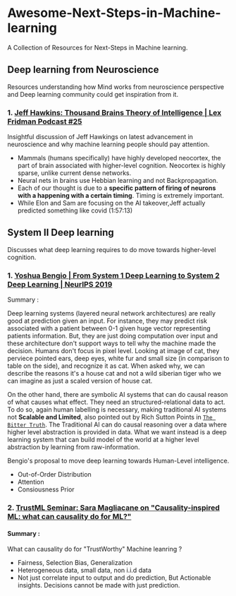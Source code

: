 # Awesome-Next-Steps-in-Machine-learning
A Collection of Resources for Next-Steps in Machine learning.


## Deep learning from Neuroscience
Resources understanding how Mind works from neuroscience perspective and Deep learning community could get inspiration from it. 

### 1. [Jeff Hawkins: Thousand Brains Theory of Intelligence | Lex Fridman Podcast #25](https://youtu.be/-EVqrDlAqYo)
Insightful discussion of Jeff Hawkings on latest advancement in neuroscience and why machine learning people should pay attention.
- Mammals (humans specifically) have highly developed neocortex, the part of brain associated with higher-level cognition. Neocortex is highly sparse, unlike current dense networks.
- Neural nets in brains use Hebbian learning and not Backpropagation. 
- Each of our thought is due to a **specific pattern of firing of neurons with a happening with a certain timing**. Timing is extremely important.
- While Elon and Sam are focusing on the AI takeover,Jeff actually predicted something like covid (1:57:13)


## System II Deep learning
Discusses what deep learning requires to do move towards higher-level cognition. 

### 1. [Yoshua Bengio | From System 1 Deep Learning to System 2 Deep Learning | NeurIPS 2019](https://bdtechtalks.com/2019/12/23/yoshua-bengio-neurips-2019-deep-learning/)

Summary :

Deep learning systems (layered neural network architectures) are really good at prediction given an input. For instance, they may predict risk associated with a patient between 0-1 given huge vector representing patients information. But, they are just doing computation over input and these architecture don't support ways to tell why the machine made the decision. Humans don't focus in pixel level. Looking at image of cat, they perviece pointed ears, deep eyes, white fur and small size (in comparison to table on the side), and recognize it as cat. When asked why, we can describe the reasons it's a house cat and not a wild siberian tiger who we can imagine as just a scaled version of house cat.

On the other hand, there are symbolic AI systems that can do causal reason of what causes what effect. They need an structured-relational data to act. To do so, again human labelling is necessary, making traditional AI systems not **Scalable and Limited**, also pointed out by Rich Sutton Points in [`The Bitter Truth`](http://www.incompleteideas.net/IncIdeas/BitterLesson.html).
The Traditional AI can do causal reasoning over a data where higher level abstraction is provided in data. What we want instead is a deep learning system that can build model of the world at a higher level abstraction by learning from raw-information. 

Bengio's proposal to move deep learning towards Human-Level intelligence. 
- Out-of-Order Distribution
- Attention
- Consiousness Prior

### 2. [TrustML Seminar: Sara Magliacane on "Causality-inspired ML: what can causality do for ML?"](https://youtu.be/X8foHlW-Dsw)

#### Summary : 

What can causality do for "TrustWorthy" Machine leanring ? 
- Fairness, Selection Bias, Generalization
- Heterogeneous data, small data, non i.i.d data
- Not just correlate input to output and do prediction, But Actionable insights. Decisions cannot be made with just prediction.





